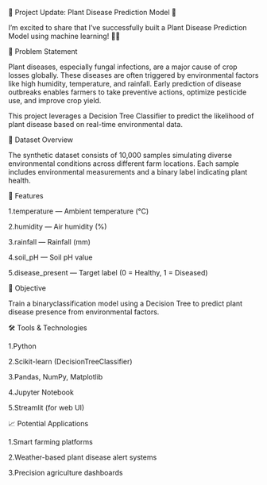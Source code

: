 🚀 Project Update: Plant Disease Prediction Model 🌱

I’m excited to share that I’ve successfully built a Plant Disease Prediction Model using machine learning! 🌾✨

📌 Problem Statement

Plant diseases, especially fungal infections, are a major cause of crop losses globally. These diseases are often triggered by environmental factors like high humidity, temperature, and rainfall. Early prediction of disease outbreaks enables farmers to take preventive actions, optimize pesticide use, and improve crop yield.

This project leverages a Decision Tree Classifier to predict the likelihood of plant disease based on real-time environmental data.

📂 Dataset Overview

The synthetic dataset consists of 10,000 samples simulating diverse environmental conditions across different farm locations. Each sample includes environmental measurements and a binary label indicating plant health.

🔑 Features

1.temperature — Ambient temperature (°C)

2.humidity — Air humidity (%)

3.rainfall — Rainfall (mm)

4.soil_pH — Soil pH value

5.disease_present — Target label (0 = Healthy, 1 = Diseased)

🎯 Objective

Train a binaryclassification model using a Decision Tree to predict plant disease presence from environmental factors.

🛠️ Tools & Technologies

1.Python

2.Scikit-learn (DecisionTreeClassifier)

3.Pandas, NumPy, Matplotlib

4.Jupyter Notebook

5.Streamlit (for web UI)

📈 Potential Applications

 1.Smart farming platforms
 
 2.Weather-based plant disease alert systems
 
 3.Precision agriculture dashboards

